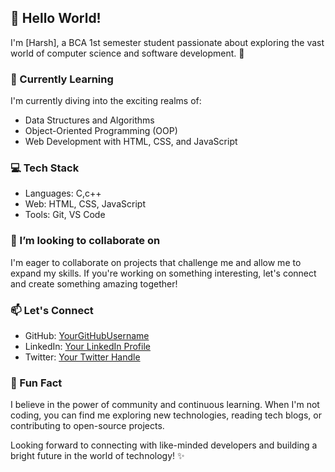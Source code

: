 ## 👋 Hello World!

I'm [Harsh], a BCA 1st semester student passionate about exploring the vast world of computer science and software development. 🚀

### 🌱 Currently Learning

I'm currently diving into the exciting realms of:
- Data Structures and Algorithms
- Object-Oriented Programming (OOP)
- Web Development with HTML, CSS, and JavaScript

### 💻 Tech Stack

- Languages: C,c++
- Web: HTML, CSS, JavaScript
- Tools: Git, VS Code

### 🤝 I’m looking to collaborate on

I'm eager to collaborate on projects that challenge me and allow me to expand my skills. If you're working on something interesting, let's connect and create something amazing together!

### 📫 Let's Connect

- GitHub: [YourGitHubUsername](https://github.com/YourGitHubUsername)
- LinkedIn: [Your LinkedIn Profile](https://www.linkedin.com/in/yourlinkedinprofile/)
- Twitter: [Your Twitter Handle](https://twitter.com/yourtwitterhandle)

### 🚀 Fun Fact

I believe in the power of community and continuous learning. When I'm not coding, you can find me exploring new technologies, reading tech blogs, or contributing to open-source projects.

Looking forward to connecting with like-minded developers and building a bright future in the world of technology! ✨
